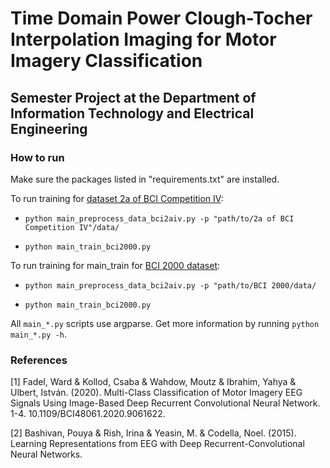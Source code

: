 # Time Domain Power Clough-Tocher Interpolation Imaging for Motor Imagery Classification

## Semester Project at the Department of Information Technology and Electrical Engineering

### How to run
Make sure the packages listed in "requirements.txt" are installed.

To run training for [dataset 2a of BCI Competition IV](http://bnci-horizon-2020.eu/database/data-sets):

- ```python main_preprocess_data_bci2aiv.py -p "path/to/2a of BCI Competition IV"/data/```

- ```python main_train_bci2000.py```

To run training for main_train for [BCI 2000 dataset](https://physionet.org/content/eegmmidb/1.0.0/):

- ```python main_preprocess_data_bci2aiv.py -p "path/to/BCI 2000/data/```

- ```python main_train_bci2000.py```

All ```main_*.py``` scripts use argparse. Get more information by running ```python main_*.py -h```.


### References
[1] Fadel, Ward & Kollod, Csaba & Wahdow, Moutz & Ibrahim, Yahya & Ulbert, István. (2020). Multi-Class Classification of Motor Imagery EEG Signals Using Image-Based Deep Recurrent Convolutional Neural Network. 1-4. 10.1109/BCI48061.2020.9061622.

[2] Bashivan, Pouya & Rish, Irina & Yeasin, M. & Codella, Noel. (2015). Learning Representations from EEG with Deep Recurrent-Convolutional Neural Networks.